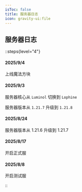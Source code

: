```yaml
---
isToc: false
title: 服务器日志
icon: gravity-ui:file
---
```


## 服务器日志

::steps{level="4"}

#### 2025/9/4

上线魔法方块

#### 2025/9/3

服务器核心从 `Luminol` 切换到 `Lophine`

服务器版本从 `1.21.7` 升级到 `1.21.8`

#### 2025/8/24

服务器版本从 1.21.6 升级到 1.21.7

#### 2025/8/17

开启正式服

#### 2025/8/8

开启测试服

::
